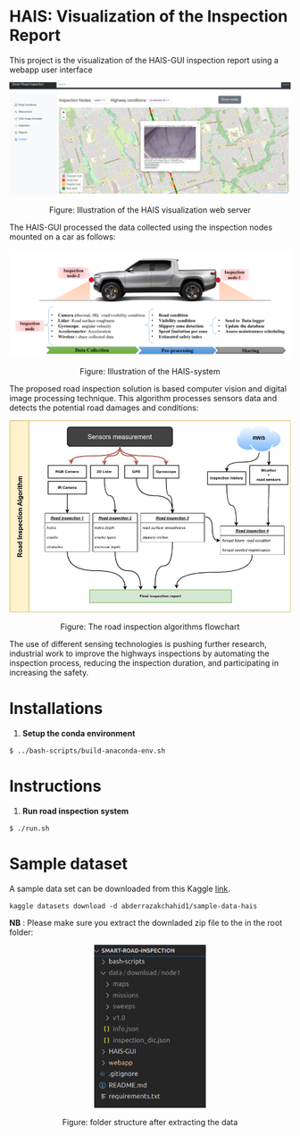 #  HAIS: Visualization of the Inspection Report 

This project is the visualization of the HAIS-GUI inspection report using a webapp user interface
<p align="center">
<img  src="src/files/hais-webapp.png" alt="alt text" width="512" >
 </p>
<p align="center">
Figure: Illustration of the HAIS visualization web server
</p>

The HAIS-GUI processed the data collected using the inspection nodes mounted on a car as follows: 

<p align="center">
<img  src="src/files/hais-system.png" alt="alt text" width="512" >
 </p>
<p align="center">
Figure: Illustration of the HAIS-system
</p>


The proposed road inspection solution is based computer vision and digital image processing technique. This algorithm   processes sensors data  and detects the potential road damages and conditions:
<p align="center">
<img  src="src/files/HAIS-Algorithm-Flowchart.jpg" alt="alt text" width="512" >
</p>
<p align="center">
Figure: The road inspection algorithms flowchart
</p>

The use of different sensing technologies is pushing further research, industrial work to improve  the highways inspections by automating the inspection process, reducing the inspection duration, and participating in increasing the safety. 

# Installations
1. **Setup the conda environment**
```
$ ../bash-scripts/build-anaconda-env.sh
```

# Instructions
1. **Run road inspection system**
```
$ ./run.sh
```



#  Sample dataset 

 A sample data set can be downloaded from this Kaggle [link](https://www.kaggle.com/datasets/abderrazakchahid1/sample-data-hais).

```
kaggle datasets download -d abderrazakchahid1/sample-data-hais
```

**NB** : Please make sure you extract the downladed zip file to the in the root folder:
<p align="center">
<img  src="src/files/data-sample.png" alt="alt text" width="200" >
 </p>
<p align="center">
Figure: folder structure after extracting the data
</p>